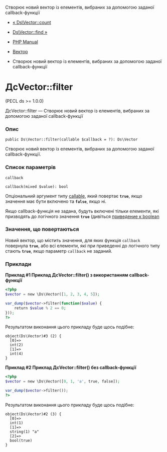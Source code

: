 Створює новий вектор із елементів, вибраних за допомогою заданої callback-функції

-   [« Ds\\Vector::count](ds-vector.count.html)
    
-   [Ds\\Vector::find »](ds-vector.find.html)
    
-   [PHP Manual](index.html)
    
-   [Вектор](class.ds-vector.html)
    
-   Створює новий вектор із елементів, вибраних за допомогою заданої callback-функції
    

# ДсVector::filter

(PECL ds >= 1.0.0)

ДсVector::filter — Створює новий вектор із елементів, вибраних за допомогою заданої callback-функції

### Опис

```methodsynopsis
public Ds\Vector::filter(callable $callback = ?): Ds\Vector
```

Створює новий вектор із елементів, вибраних за допомогою заданої callback-функції.

### Список параметрів

`callback`

```methodsynopsis
callback(mixed $value): bool
```

Опціональний аргумент типу [callable](language.types.callable.html), який повертає **`true`**, якщо значення має бути включено та **`false`**, якщо ні.

Якщо callback-функція не задана, будуть включені тільки елементи, які призводять до логічного значення **`true`** (дивіться [приведение к boolean](language.types.boolean.html#language.types.boolean.casting)

### Значення, що повертаються

Новий вектор, що містить значення, для яких функція `callback` повернула **`true`**, або всі елементи, які при приведенні до логічного типу стають **`true`**, якщо параметр `callback` не заданий.

### Приклади

**Приклад #1 Приклад **ДсVector::filter()** з використанням callback-функції**

```php
<?php
$vector = new \Ds\Vector([1, 2, 3, 4, 5]);

var_dump($vector->filter(function($value) {
    return $value % 2 == 0;
}));
?>
```

Результатом виконання цього прикладу буде щось подібне:

```
object(Ds\Vector)#3 (2) {
  [0]=>
  int(2)
  [1]=>
  int(4)
}
```

**Приклад #2 Приклад **ДсVector::filter()** без callback-функції**

```php
<?php
$vector = new \Ds\Vector([0, 1, 'a', true, false]);

var_dump($vector->filter());
?>
```

Результатом виконання цього прикладу буде щось подібне:

```
object(Ds\Vector)#2 (3) {
  [0]=>
  int(1)
  [1]=>
  string(1) "a"
  [2]=>
  bool(true)
}
```